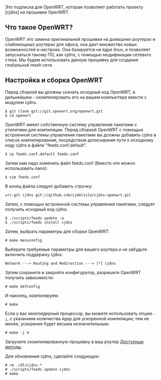 Это подписка для OpenWRT, которая позволяет работать проекту [cjdns] на прошивке OpenWRT.

## Что такое OpenWRT?

OpenWRT это замена оригинальной прошивки на домашних роутерах и слабомощных роутерах для офиса, она дает множество новых возможностей и настроек. Она базируется на ядре linux, и позволяет запускаться такому ПО, как cjdns, с помощью модификации сетевого стека. Мы будем использовать данную прошивку для создания глобальной mesh сети.

## Настройка и сборка OpenWRT

Перед сборкой вы должны скачать исходный код OpenWRT, в дальнейшем - скомпилировать его на вашем компьютере вместе с модулем cjdns.

    $ git clone git://git.openwrt.org/openwrt.git
    $ cd openwrt
	
OpenWRT имеет собственную систему управления пакетами с утилитами для компиляции. Перед сборкой OpenWRT с помощью встроенной системы управления пакетами вы должны добавить cjdns в список компилирования, посредством дописывания пути к исходному коду cjdns в файле "feeds.conf.default".

    $ cp feeds.conf.default feeds.conf

Затем нам надо изменить файл feeds.conf (Вместо vim можно использовать nano):

    $ vim feeds.conf

В конец файла следует добавить строчку:

    src-git cjdns git://github.com/cjdelisle/cjdns-openwrt.git

Затем, с помощью встроенной системы управления пакетами, следует получить исходный код cjdns:

    $ ./scripts/feeds update -a
    $ ./scripts/feeds install cjdns

Затем, выбрать параметры для сборки OpenWRT:

    # make menuconfig

Выберите требуемые параметры для вашего роутера и не забудьте включить поддержку cjdns:

    Network ---> Routing and Redirection ---> [*] cjdns

Затем сохраните и закройте конфигуратор, разрешите OpenWRT получить зависимости:

    # make defconfig

И наконец, компилируем:

    # make

Если у вас многоядерный процессор, вы можете использовать опцию `-j`, с указанием количества ядер для ускоренной компиляции; тем не менее, ускорение будет весьма незначительным.

    # make -j 4

Загрузите скомпилированную прошивку в ваш роутер [Доступные методы](http://wiki.openwrt.org/doc/howto/generic.flashing).

Для обновления cjdns, сделайте следующее:

    # rm ./dl/cjdns-*
    # ./scripts/feeds update cjdns
    # make
